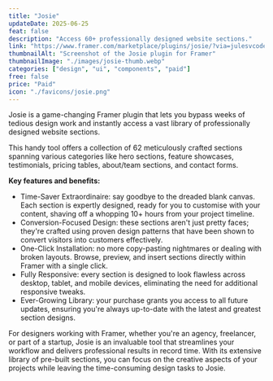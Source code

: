 ```yaml
---
title: "Josie"
updateDate: 2025-06-25
feat: false
description: "Access 60+ professionally designed website sections."
link: "https://www.framer.com/marketplace/plugins/josie/?via=julesvcode"
thumbnailAlt: "Screenshot of the Josie plugin for Framer"
thumbnailImage: "./images/josie-thumb.webp"
categories: ["design", "ui", "components", "paid"]
free: false
price: "Paid"
icon: "./favicons/josie.png"
---
```



Josie is a game-changing Framer plugin that lets you bypass weeks of tedious design work and instantly access a vast library of professionally designed website sections.

This handy tool offers a collection of 62 meticulously crafted sections spanning various categories like hero sections, feature showcases, testimonials, pricing tables, about/team sections, and contact forms.

<b>Key features and benefits:</b>

- Time-Saver Extraordinaire: say goodbye to the dreaded blank canvas. Each section is expertly designed, ready for you to customise with your content, shaving off a whopping 10+ hours from your project timeline.
- Conversion-Focused Design: these sections aren't just pretty faces; they're crafted using proven design patterns that have been shown to convert visitors into customers effectively.
- One-Click Installation: no more copy-pasting nightmares or dealing with broken layouts. Browse, preview, and insert sections directly within Framer with a single click.
- Fully Responsive: every section is designed to look flawless across desktop, tablet, and mobile devices, eliminating the need for additional responsive tweaks.
- Ever-Growing Library: your purchase grants you access to all future updates, ensuring you're always up-to-date with the latest and greatest section designs.

For designers working with Framer, whether you're an agency, freelancer, or part of a startup, Josie is an invaluable tool that streamlines your workflow and delivers professional results in record time. With its extensive library of pre-built sections, you can focus on the creative aspects of your projects while leaving the time-consuming design tasks to Josie.